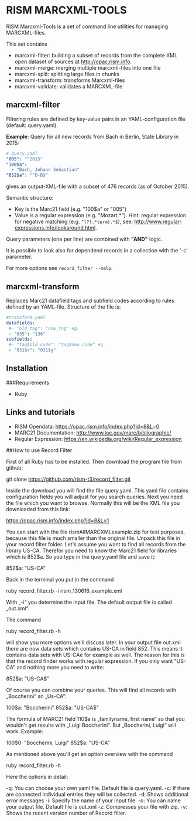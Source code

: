 # RISM MARCXML-TOOLS

RISM Marcxml-Tools is a set of command line utilities for managing MARCXML-files. 

This set contains

* marcxml-filter: building a subset of records from the complete XML open dataset of sources at http://opac.rism.info. 
* marcxml-merge: merging multiple marcxml-files into one file
* marcxml-split: splitting large files in chunks
* marcxml-transform: transforms Marcxml-files
* marcxml-validate: validates a MARCXML-file

## marcxml-filter
Filtering rules are defined by key-value pairs in an YAML-configuration file (default: query.yaml). 

__Example__: Query for all new records from Bach in Berlin, State Library in 2015:

```yaml
# query.yaml
"005": "^2015"
"100$a":
  - "Bach, Johann Sebastian"
"852$a": "^D-B$"

```
gives an output-XML-file with a subset of 476 records (as of October 2015). 

Semantic structure:
* Key is the Marc21 field (e.g. "100$a" or "005")
* Value is a regular expression (e.g. "Mozart.\*"). Hint: regular expression for negative matching (e.g. `^(?!.*term).*$`), see: http://www.regular-expressions.info/lookaround.html. 

Query parameters (one per line) are combined with __"AND"__ logic.

It is possible to look also for dependend records in a collection with the '-c' parameter.

For more options see `record_filter --help`.

## marcxml-transform
Replaces Marc21 datafield tags and subfield codes according to rules defined by an YAML-file. Structure of the file is:

```yaml
#transform.yaml
datafields:
 #- "old_tag": "new_tag" eg.
 - "035": "136"
subfields:
 #- "tag$old_code": "tag$new_code" eg.
 - "031$r": "031$g"
```

## Installation

###Requirements

* Ruby

## Links and tutorials
* RISM Opendata: https://opac.rism.info/index.php?id=8&L=0
* MARC21 Documentation: http://www.loc.gov/marc/bibliographic/  
* Regular Expression: https://en.wikipedia.org/wiki/Regular_expression


##How to use Record Filter

First of all Ruby has to be installed. Then download the program file from github:

git clone https://github.com/rism-t3/record_filter.git

Inside the download you will find the file query.yaml. This yaml file contains configuration fields you will adjust for you search queries. Next you need the file which you want to browse. Normally this will be the XML file you downloaded from this link:

https://opac.rism.info/index.php?id=8&L=1

You can start with the file rismAllMARCXMLexample.zip for test purposes, because this file is much smaller than the original file. Unpack this file in your record filter folder. Let's assume you want to find all records from the library US-CA. Therefor you need to know the Marc21 field for libraries which is 852$a. So you type in the query.yaml file and save it:

852$a: "US-CA"

Back in the terminal you put in the command 

ruby record_filter.rb -i rism_130616_example.xml

With „-i“ you determine the input file. The default output file is called „out.xml“.  

The command

ruby record_filter.rb -h

will show you more options we'll discuss later. In your output file out.xml there are now data sets which contains US-CA in field 852. This means it contains data sets with US-CAe for example as well. The reason for this is that the record finder works with regular expression. If you only want "US-CA" and nothing more you need to write:

852$a: "US-CA$"

Of course you can combine your queries. This will find all records with „Boccherini“ an „Us-CA“:

100$a: "Boccherini"
852$a: "US-CA$"

The formula of MARC21 field 110$a is „familyname, first name“ so that you wouldn't get results with „Luigi Boccherini“. But „Boccherini, Luigi“ will work. Example:

100$0: "Boccherini, Luigi"
852$a: "US-CA"

As mentioned above you'll get an option overview with the command

ruby record_filter.rb -h

Here the options in detail:

-q: You can choose your own yaml file. Default file is query.yaml.
-c: If there are connected individual entries they will be collected.
-d: Shows additional error messages
-i: Specify the name of your input file.
-o: You can name your output file. Default file is out.xml
-z: Compresses your file with zip.
-v: Shows the recent version number of Record filter.


